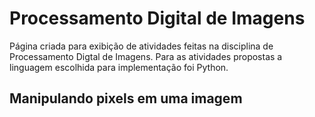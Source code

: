 # Processamento Digital de Imagens
Página criada para exibição de atividades feitas na disciplina de Processamento Digtal de Imagens. Para as atividades propostas a linguagem escolhida para implementação foi Python.

## Manipulando pixels em uma imagem 
